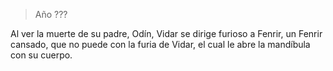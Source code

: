 > Año ???

Al ver la muerte de su padre, Odín, Vidar se dirige furioso a Fenrir, un Fenrir cansado, que no puede con la furia de Vidar, el cual le abre la mandíbula con su cuerpo.